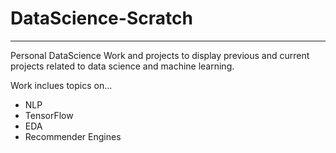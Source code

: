 # DataScience-Scratch
---
Personal DataScience Work and projects to display previous and current projects related to data science and machine learning. 

Work inclues topics on... 
- NLP
- TensorFlow
- EDA 
- Recommender Engines
